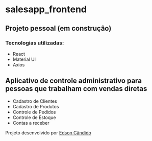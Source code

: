 # salesapp_frontend

## Projeto pessoal (em construção)

### Tecnologias utilizadas:

- React
- Material UI
- Axios


## Aplicativo de controle administrativo para pessoas que trabalham com vendas diretas 

- Cadastro de Clientes
- Cadastro de Produtos 
- Controle de Pedidos
- Controle de Estoque
- Contas a receber

Projeto desenvolvido por [Edson Cândido](https://github.com/EdsonCandido73)
